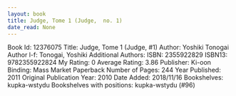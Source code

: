 ```yaml
---
layout: book
title: Judge, Tome 1 (Judge,  no. 1)
date_read: None
---
```


Book Id: 12376075
Title: Judge, Tome 1 (Judge, #1)
Author: Yoshiki Tonogai
Author l-f: Tonogai, Yoshiki
Additional Authors: 
ISBN: 2355922829
ISBN13: 9782355922824
My Rating: 0
Average Rating: 3.86
Publisher: Ki-oon
Binding: Mass Market Paperback
Number of Pages: 244
Year Published: 2011
Original Publication Year: 2010
Date Added: 2018/11/16
Bookshelves: kupka-wstydu
Bookshelves with positions: kupka-wstydu (#96)

